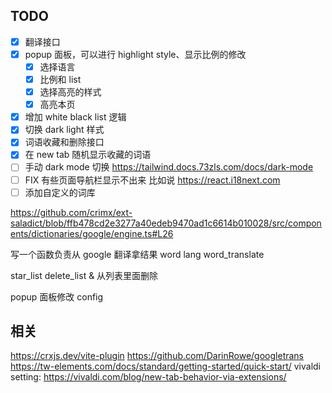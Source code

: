## TODO

- [x] 翻译接口
- [x] popup 面板，可以进行 highlight style、显示比例的修改
    - [x] 选择语言
    - [x] 比例和 list
    - [x] 选择高亮的样式
    - [x] 高亮本页
- [x] 增加 white black list 逻辑
- [x] 切换 dark light 样式
- [x] 词语收藏和删除接口
- [x] 在 new tab 随机显示收藏的词语
- [ ] 手动 dark mode 切换 https://tailwind.docs.73zls.com/docs/dark-mode
- [ ] FIX 有些页面导航栏显示不出来 比如说 https://react.i18next.com
- [ ] 添加自定义的词库

https://github.com/crimx/ext-saladict/blob/ffb478cd2e3277a40edeb9470ad1c6614b010028/src/components/dictionaries/google/engine.ts#L26

写一个函数负责从 google 翻译拿结果
word lang
word_translate

star_list
delete_list & 从列表里面删除

popup 面板修改 config

## 相关
https://crxjs.dev/vite-plugin
https://github.com/DarinRowe/googletrans
https://tw-elements.com/docs/standard/getting-started/quick-start/
vivaldi setting: https://vivaldi.com/blog/new-tab-behavior-via-extensions/